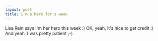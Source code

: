 ```yaml
---
layout: post
title: I'm a hero for a week 
---
```



Lisa Rein says I'm her hero this week :) OK, yeah, it's nice to get credit :) And yeah, I was pretty patient ;-)
